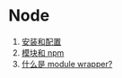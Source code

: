 # Node

1. [安装和配置](./node_install.md)
1. [模块和 npm](./node_module.md)
1. [什么是 module wrapper?](./node_module-wrapper.md)
